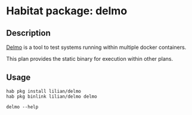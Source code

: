 # Habitat package: delmo

## Description

[Delmo](1) is a tool to test systems running within multiple docker containers.

This plan provides the static binary for execution within other plans.

## Usage

```
hab pkg install lilian/delmo
hab pkg binlink lilian/delmo delmo

delmo --help
```

[1]: https://github.com/bodymindarts/delmo
